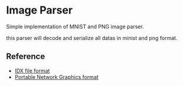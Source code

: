 # Image Parser

Simple implementation of MNIST and PNG image parser.

this parser will decode and serialize all datas in minist and png format.

## Reference

- [IDX file format](http://daddynkidsmakers.blogspot.com/2017/06/hello-world-mnist.html)
- [Portable Network Graphics format](https://en.wikipedia.org/wiki/Portable_Network_Graphics)
